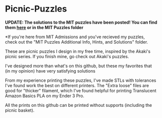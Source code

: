 # Picnic-Puzzles
**UPDATE: The solutions to the MIT puzzles have been posted!  You can find them [here](https://youtube.com/playlist?list=PLhoVTbjnRHWkcRfY_PQeYTZDrkUQBRits) or in the MIT Puzzles folder**

*If you're here from MIT Admissions and you've recieved my puzzles, check out the "MIT Puzzles Additional Info, Hints, and Solutions" folder.

These are picnic puzzles I design in my free time, inspired by the Akaki's picnic series. If you finish mine, go check out Akaki's puzzles.

I've designed more than what's on this github, but these my favorites that (in my opinion) have very satisfying solutions

From my experience printing these puzzles, I've made STLs with tolerances I've found work the best on different printers.  The "Extra loose" files are good for "thicker" filament, which I've found helpful for printing Translucent Amazon Basics PLA on my Ender 3 Pro.

All the prints on this github can be printed without supports (including the picnic basket).
